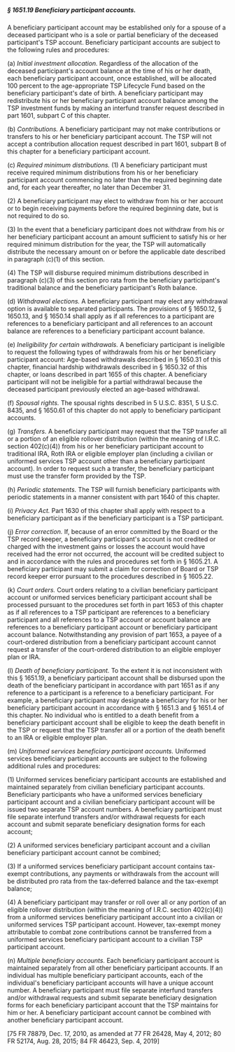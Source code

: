 ##### § 1651.19 Beneficiary participant accounts. #####

A beneficiary participant account may be established only for a spouse of a deceased participant who is a sole or partial beneficiary of the deceased participant's TSP account. Beneficiary participant accounts are subject to the following rules and procedures:

(a) *Initial investment allocation.* Regardless of the allocation of the deceased participant's account balance at the time of his or her death, each beneficiary participant account, once established, will be allocated 100 percent to the age-appropriate TSP Lifecycle Fund based on the beneficiary participant's date of birth. A beneficiary participant may redistribute his or her beneficiary participant account balance among the TSP investment funds by making an interfund transfer request described in part 1601, subpart C of this chapter.

(b) *Contributions.* A beneficiary participant may not make contributions or transfers to his or her beneficiary participant account. The TSP will not accept a contribution allocation request described in part 1601, subpart B of this chapter for a beneficiary participant account.

(c) *Required minimum distributions.* (1) A beneficiary participant must receive required minimum distributions from his or her beneficiary participant account commencing no later than the required beginning date and, for each year thereafter, no later than December 31.

(2) A beneficiary participant may elect to withdraw from his or her account or to begin receiving payments before the required beginning date, but is not required to do so.

(3) In the event that a beneficiary participant does not withdraw from his or her beneficiary participant account an amount sufficient to satisfy his or her required minimum distribution for the year, the TSP will automatically distribute the necessary amount on or before the applicable date described in paragraph (c)(1) of this section.

(4) The TSP will disburse required minimum distributions described in paragraph (c)(3) of this section pro rata from the beneficiary participant's traditional balance and the beneficiary participant's Roth balance.

(d) *Withdrawal elections.* A beneficiary participant may elect any withdrawal option is available to separated participants. The provisions of § 1650.12, § 1650.13, and § 1650.14 shall apply as if all references to a participant are references to a beneficiary participant and all references to an account balance are references to a beneficiary participant account balance.

(e) *Ineligibility for certain withdrawals.* A beneficiary participant is ineligible to request the following types of withdrawals from his or her beneficiary participant account: Age-based withdrawals described in § 1650.31 of this chapter, financial hardship withdrawals described in § 1650.32 of this chapter, or loans described in part 1655 of this chapter. A beneficiary participant will not be ineligible for a partial withdrawal because the deceased participant previously elected an age-based withdrawal.

(f) *Spousal rights.* The spousal rights described in 5 U.S.C. 8351, 5 U.S.C. 8435, and § 1650.61 of this chapter do not apply to beneficiary participant accounts.

(g) *Transfers.* A beneficiary participant may request that the TSP transfer all or a portion of an eligible rollover distribution (within the meaning of I.R.C. section 402(c)(4)) from his or her beneficiary participant account to traditional IRA, Roth IRA or eligible employer plan (including a civilian or uniformed services TSP account other than a beneficiary participant account). In order to request such a transfer, the beneficiary participant must use the transfer form provided by the TSP.

(h) *Periodic statements.* The TSP will furnish beneficiary participants with periodic statements in a manner consistent with part 1640 of this chapter.

(i) *Privacy Act.* Part 1630 of this chapter shall apply with respect to a beneficiary participant as if the beneficiary participant is a TSP participant.

(j) *Error correction.* If, because of an error committed by the Board or the TSP record keeper, a beneficiary participant's account is not credited or charged with the investment gains or losses the account would have received had the error not occurred, the account will be credited subject to and in accordance with the rules and procedures set forth in § 1605.21. A beneficiary participant may submit a claim for correction of Board or TSP record keeper error pursuant to the procedures described in § 1605.22.

(k) *Court orders.* Court orders relating to a civilian beneficiary participant account or uniformed services beneficiary participant account shall be processed pursuant to the procedures set forth in part 1653 of this chapter as if all references to a TSP participant are references to a beneficiary participant and all references to a TSP account or account balance are references to a beneficiary participant account or beneficiary participant account balance. Notwithstanding any provision of part 1653, a payee of a court-ordered distribution from a beneficiary participant account cannot request a transfer of the court-ordered distribution to an eligible employer plan or IRA.

(l) *Death of beneficiary participant.* To the extent it is not inconsistent with this § 1651.19, a beneficiary participant account shall be disbursed upon the death of the beneficiary participant in accordance with part 1651 as if any reference to a participant is a reference to a beneficiary participant. For example, a beneficiary participant may designate a beneficiary for his or her beneficiary participant account in accordance with § 1651.3 and § 1651.4 of this chapter. No individual who is entitled to a death benefit from a beneficiary participant account shall be eligible to keep the death benefit in the TSP or request that the TSP transfer all or a portion of the death benefit to an IRA or eligible employer plan.

(m) *Uniformed services beneficiary participant accounts.* Uniformed services beneficiary participant accounts are subject to the following additional rules and procedures:

(1) Uniformed services beneficiary participant accounts are established and maintained separately from civilian beneficiary participant accounts. Beneficiary participants who have a uniformed services beneficiary participant account and a civilian beneficiary participant account will be issued two separate TSP account numbers. A beneficiary participant must file separate interfund transfers and/or withdrawal requests for each account and submit separate beneficiary designation forms for each account;

(2) A uniformed services beneficiary participant account and a civilian beneficiary participant account cannot be combined;

(3) If a uniformed services beneficiary participant account contains tax-exempt contributions, any payments or withdrawals from the account will be distributed pro rata from the tax-deferred balance and the tax-exempt balance;

(4) A beneficiary participant may transfer or roll over all or any portion of an eligible rollover distribution (within the meaning of I.R.C. section 402(c)(4)) from a uniformed services beneficiary participant account into a civilian or uniformed services TSP participant account. However, tax-exempt money attributable to combat zone contributions cannot be transferred from a uniformed services beneficiary participant account to a civilian TSP participant account.

(n) *Multiple beneficiary accounts.* Each beneficiary participant account is maintained separately from all other beneficiary participant accounts. If an individual has multiple beneficiary participant accounts, each of the individual's beneficiary participant accounts will have a unique account number. A beneficiary participant must file separate interfund transfers and/or withdrawal requests and submit separate beneficiary designation forms for each beneficiary participant account that the TSP maintains for him or her. A beneficiary participant account cannot be combined with another beneficiary participant account.

[75 FR 78879, Dec. 17, 2010, as amended at 77 FR 26428, May 4, 2012; 80 FR 52174, Aug. 28, 2015; 84 FR 46423, Sep. 4, 2019]